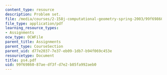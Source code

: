 ```yaml
---
content_type: resource
description: Problem set.
file: /media/courses/2-158j-computational-geometry-spring-2003/99f6986087aedf3fd7e2b85fa992aeb0_ps4.pdf
file_type: application/pdf
learning_resource_types:
- Assignments
ocw_type: OCWFile
parent_title: Assignments
parent_type: CourseSection
parent_uid: d77e2037-7e37-eb09-1db7-b94f069c453e
resourcetype: Document
title: ps4.pdf
uid: 99f69860-87ae-df3f-d7e2-b85fa992aeb0
---
```

